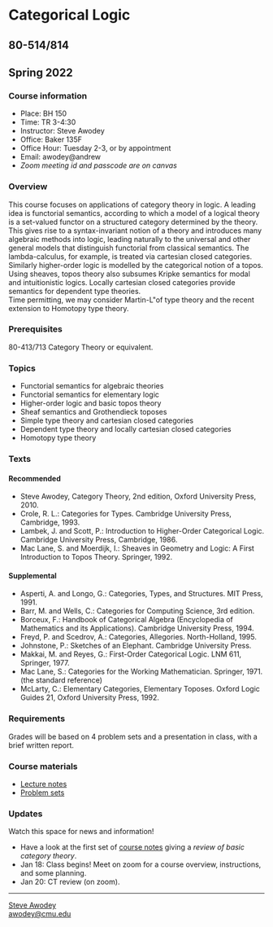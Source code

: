 # Categorical Logic
## 80-514/814
## Spring 2022

### Course information

- Place: BH 150
- Time: TR 3-4:30
- Instructor: Steve Awodey
- Office: Baker 135F
- Office Hour: Tuesday 2-3, or by appointment
- Email: awodey@andrew
- _Zoom meeting id and passcode are on canvas_ 

### Overview
This course focuses on applications of category theory in logic. 
A leading idea is functorial semantics, according to which a model
of a logical theory is a set-valued functor on a structured category determined
by the theory. This gives rise to a syntax-invariant notion of a theory
and introduces many algebraic methods into logic, leading naturally to
the universal and other general models that distinguish functorial from
classical semantics.  The lambda-calculus, for example, is treated via cartesian closed categories. 
Similarly higher-order logic is modelled by the categorical notion of a topos. 
Using sheaves, topos theory also subsumes Kripke semantics for modal and intuitionistic logics. 
Locally cartesian closed categories provide semantics for dependent type theories.  
Time permitting, we may consider Martin-L"of type theory and the recent extension to Homotopy type theory.

### Prerequisites
80-413/713 Category Theory or equivalent.

### Topics

- Functorial semantics for algebraic theories
- Functorial semantics for elementary logic
- Higher-order logic and basic topos theory
- Sheaf semantics and Grothendieck toposes
- Simple type theory and cartesian closed categories
- Dependent type theory and locally cartesian closed categories
- Homotopy type theory

### Texts
#### Recommended

- Steve Awodey, Category Theory, 2nd edition, Oxford University Press, 2010.
- Crole, R. L.: Categories for Types. Cambridge University Press, Cambridge, 1993.
- Lambek, J. and Scott, P.: Introduction to Higher-Order Categorical Logic. Cambridge University Press, Cambridge, 1986.
- Mac Lane, S. and Moerdijk, I.: Sheaves in Geometry and Logic: A First Introduction to Topos Theory. Springer, 1992.

#### Supplemental

- Asperti, A. and Longo, G.: Categories, Types, and Structures. MIT Press, 1991.
- Barr, M. and Wells, C.: Categories for Computing Science, 3rd edition.
- Borceux, F.: Handbook of Categorical Algebra (Encyclopedia of Mathematics and its Applications). Cambridge University Press, 1994.
- Freyd, P. and Scedrov, A.: Categories, Allegories. North-Holland, 1995.
- Johnstone, P.: Sketches of an Elephant. Cambridge University Press.
- Makkai, M. and Reyes, G.: First-Order Categorical Logic. LNM 611, Springer, 1977.
- Mac Lane, S.: Categories for the Working Mathematician. Springer, 1971. (the standard reference)
- McLarty, C.: Elementary Categories, Elementary Toposes. Oxford Logic Guides 21, Oxford University Press, 1992.

### Requirements

Grades will be based on 4 problem sets and a presentation in class, with a brief written report.

### Course materials

- [Lecture notes](/catlog/notes/)
- [Problem sets](../../)

### Updates
Watch this space for news and information!

- Have a look at the first set of [course notes](/catlog/notes/catlog0.pdf) giving a _review of basic category theory_.
- Jan 18: Class begins! 
  Meet on zoom for a course overview, instructions, and some planning.
- Jan 20: CT review (on zoom).


<hr WIDTH="100%">
<div CLASS="bottom"><a href="http://www.andrew.cmu.edu/~awodey/"></a></div>


<p CLASS="bottom"><a href="http://www.andrew.cmu.edu/~awodey/">Steve Awodey</a>
<br><a href="mailto:awodey@cmu.edu">awodey@cmu.edu</a>

